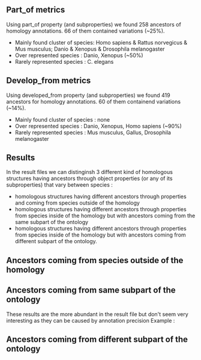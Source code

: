 ## Part_of metrics
Using part_of property (and subproperties) we found 258 ancestors of homology annotations. 66 of them contained variations (~25%).
* Mainly found cluster of species: Homo sapiens & Rattus norvegicus & Mus musculus; Danio & Xenopus & Drosophila melanogaster
* Over represented species : Danio, Xenopus (~50%)
* Rarely represented species : C. elegans

## Develop_from metrics
Using developed_from property (and subproperties) we found 419 ancestors for homology annotations. 60 of them containend variations (~14%).
* Mainly found cluster of species : none
* Over represented species : Danio, Xenopus, Homo sapiens (~90%)
* Rarely represented species : Mus musculus, Gallus, Drosophila melanogaster

## Results
In the result files we can distinginsh 3 different kind of homologous structures having ancestors through object properties (or any of its subproperties) that vary between species :
* homologous structures having different ancestors through properties and coming from species outside of the homology
* homologous structures having different ancestors through properties from species inside of the homology but with ancestors coming from the same subpart of the ontology
* homologous structures having different ancestors through properties from species inside of the homology but with ancestors coming from different subpart of the ontology.

## Ancestors coming from species outside of the homology


## Ancestors coming from same subpart of the ontology
These results are the more abundant in the result file but don't seem very interesting as they can be caused by annotation precision
Example : 

## Ancestors coming from different subpart of the ontology

 
